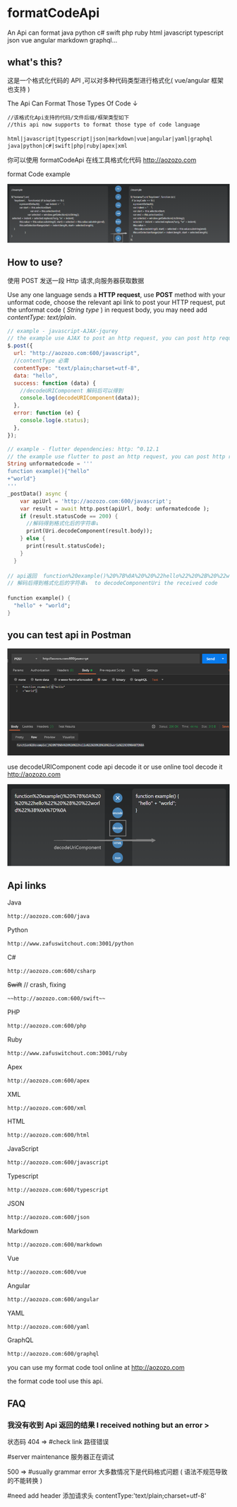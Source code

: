 # formatCodeApi

An Api can format java python c# swift php ruby html javascript typescript json vue angular markdown graphql...

## what's this?

这是一个格式化代码的 API ,可以对多种代码类型进行格式化( vue/angular 框架也支持 )

The Api Can Format Those Types Of Code ↓

```formatCodeAPI
//该格式化Api支持的代码/文件后缀/框架类型如下
//this api now supports to format those type of code language

html|javascript|typescript|json|markdown|vue|angular|yaml|graphql
java|python|c#|swift|php|ruby|apex|xml
```

你可以使用 formatCodeApi 在线工具格式化代码 http://aozozo.com

format Code example

![1594662269529](./src/1594662269529.png)

## How to use?

使用 POST 发送一段 Http 请求,向服务器获取数据

Use any one language sends a **HTTP request**, use **POST** method with your unformat code, choose the relevant api link to post your HTTP request, put the unformat code ( _String type_ ) in request body, you may need add _contentType: text/plain_.

```js
// example - javascript-AJAX-jqurey
// the example use AJAX to post an http request, you can post http request by other language
$.post({
  url: "http://aozozo.com:600/javascript",
  //contentType 必需
  contentType: "text/plain;charset=utf-8",
  data: "hello",
  success: function (data) {
    //decodeURIComponent 解码后可以得到
    console.log(decodeURIComponent(data));
  },
  error: function (e) {
    console.log(e.status);
  },
});
```

```dart
// example - flutter dependencies: http: ^0.12.1
// the example use flutter to post an http request, you can post http request by other language
String unformatedcode = '''
function example(){"hello"
+"world"}
'''
_postData() async {
    var apiUrl = 'http://aozozo.com:600/javascript';
    var result = await http.post(apiUrl, body: unformatedcode );
    if (result.statusCode == 200) {
      //解码得到格式化后的字符串↓
      print(Uri.decodeComponent(result.body));
    } else {
      print(result.statusCode);
    }
  }

// api返回  function%20example()%20%7B%0A%20%20%22hello%22%20%2B%20%22world%22%3B%0A%7D%0A
// 解码后得到格式化后的字符串↓  to decodeComponentUri the received code

function example() {
  "hello" + "world";
}

```

## you can test api in Postman

![1594660979841](./src/1594660979841.png)

use decodeURIComponent code api decode it or use online tool decode it http://aozozo.com

![1594660929989](./src/1594660929989.png)

## Api links

Java

```markdown
http://aozozo.com:600/java
```

Python

```markdown
http://www.zafuswitchout.com:3001/python
```

C#

```markdown
http://aozozo.com:600/csharp
```

~~Swift~~ // crash, fixing

```markdown
~~http://aozozo.com:600/swift~~
```

PHP

```markdown
http://aozozo.com:600/php
```

Ruby

```markdown
http://www.zafuswitchout.com:3001/ruby
```

Apex

```markdown
http://aozozo.com:600/apex
```

XML

```markdown
http://aozozo.com:600/xml
```

HTML

```markdown
http://aozozo.com:600/html
```

JavaScript

```markdown
http://aozozo.com:600/javascript
```

Typescript

```markdown
http://aozozo.com:600/typescript
```

JSON

```markdown
http://aozozo.com:600/json
```

Markdown

```markdown
http://aozozo.com:600/markdown
```

Vue

```markdown
http://aozozo.com:600/vue
```

Angular

```markdown
http://aozozo.com:600/angular
```

YAML

```markdown
http://aozozo.com:600/yaml
```

GraphQL

```markdown
http://aozozo.com:600/graphql
```

you can use my format code tool online at http://aozozo.com

the format code tool use this api.

## FAQ

### 我没有收到 Api 返回的结果 I received nothing but an error >

状态码 404 => #check link 路径错误

#server maintenance 服务器正在调试

500 => #usually grammar error 大多数情况下是代码格式问题 ( 语法不规范导致的不能转换 )

#need add header 添加请求头 contentType:'text/plain;charset=utf-8'
